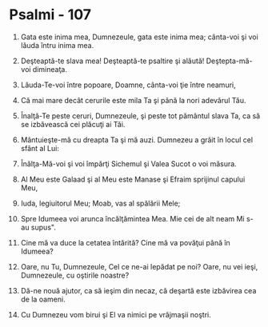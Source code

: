 # Psalmi - 107

1. Gata este inima mea, Dumnezeule, gata este inima mea; cânta-voi şi voi lăuda întru inima mea. 

2. Deşteaptă-te slava mea! Deşteaptă-te psaltire şi alăută! Deştepta-mă-voi dimineaţa. 

3. Lăuda-Te-voi între popoare, Doamne, cânta-voi ţie între neamuri, 

4. Că mai mare decât cerurile este mila Ta şi până la nori adevărul Tău. 

5. Înalţă-Te peste ceruri, Dumnezeule, şi peste tot pământul slava Ta, ca să se izbăvească cei plăcuţi ai Tăi. 

6. Mântuieşte-mă cu dreapta Ta şi mă auzi. Dumnezeu a grăit în locul cel sfânt al Lui: 

7. Înălţa-Mă-voi şi voi împărţi Sichemul şi Valea Sucot o voi măsura. 

8. Al Meu este Galaad şi al Meu este Manase şi Efraim sprijinul capului Meu, 

9. Iuda, legiuitorul Meu; Moab, vas al spălării Mele; 

10. Spre Idumeea voi arunca încălţămintea Mea. Mie cei de alt neam Mi s-au supus". 

11. Cine mă va duce la cetatea întărită? Cine mă va povăţui până în Idumeea? 

12. Oare, nu Tu, Dumnezeule, Cel ce ne-ai lepădat pe noi? Oare, nu vei ieşi, Dumnezeule, cu oştirile noastre? 

13. Dă-ne nouă ajutor, ca să ieşim din necaz, că deşartă este izbăvirea cea de la oameni. 

14. Cu Dumnezeu vom birui şi El va nimici pe vrăjmaşii noştri. 

